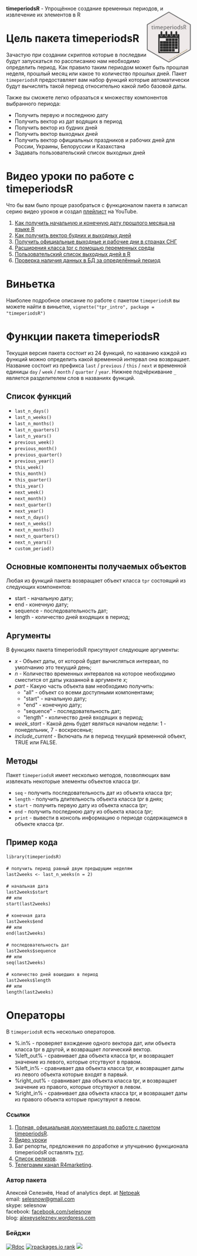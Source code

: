 **timeperiodsR** - Упрощённое создание временных периодов, и извлечение их элементов в R <a href='https://selesnow.github.io/timeperiodsR/'><img src='https://raw.githubusercontent.com/selesnow/timeperiodsR/master/inst/timeperiodsR_logo.png' align="right" height="139" /></a>

# Цель пакета timeperiodsR
Зачастую при создании скриптов которые в последвии будут запускаться по рассписанию нам необходимо определить период. Как правило таким периодом может быть прошлая неделя, прошлый месяц или какое то количество прошлых дней. Пакет `timeperiodsR` предоставляет вам набор функций которые автоматически будут вычислять такой период относительно какой либо базовой даты.

Также вы сможете легко образаться к множеству компонентов выбранного периода:
* Получить первую и последнюю дату
* Получить вектор из дат водящих в период
* Получить вектор из будних дней
* Получить вектор выходных дней
* Получить вектор официальных праздников и рабочих дней для России, Украины, Белоруссии и Казахстана
* Задавать пользовательский список выходных дней

# Видео уроки по работе с timeperiodsR
Что бы вам было проще разобраться с функционалом пакета я записал серию видео уроков и создал [плейлист](https://www.youtube.com/playlist?list=PLD2LDq8edf4qed2KVKfXmKdh0OQcdj9gw) на YouTube.

1. [Как получить начальную и конечную дату прошлого месяца на языке R](https://youtu.be/NgfWELbM6Fk)
2. [Как получить вектор будних и выходных дней](https://youtu.be/jwJA-fgQwoQ)
3. [Получить официальные выходные и рабочие дни в странах СНГ](https://youtu.be/meYb5LRV3k8)
4. [Расширения класса tpr с помощью переменных среды](https://youtu.be/W-rUYf3AHqA)
5. [Пользовательский список выходных дней в R](https://youtu.be/c_WQmN6yBl0)
6. [Проверка наличия данных в БД за определённый период](https://youtu.be/UMQ_S5w-T9c)

# Виньетка
Наиболее подробное описание по работе с пакетом `timeperiodsR` вы можете найти в виньетке, `vignette("tpr_intro", package = "timeperiodsR")`

# Функции пакета timeperiodsR
Текущая версия пакета состоит из 24 функций, по названию каждой из функций можно определить какой временной интервал она возвращает.
Название состоит из префикса `last` / `previous` / `this` / `next` и временной единицы `day` / `week` / `month` / `quarter` / `year`. Нижнее подчёркивание `_` является разделителем слов в названиях функций. 

## Список функций
* `last_n_days()`
* `last_n_weeks()`
* `last_n_months()`
* `last_n_quarters()`
* `last_n_years()`
* `previous_week()`
* `previous_month()`
* `previous_quarter()`
* `previous_year()`
* `this_week()`
* `this_month()`
* `this_quarter()`
* `this_year()`
* `next_week()`
* `next_month()`
* `next_quarter()`
* `next_year()`
* `next_n_days()`
* `next_n_weeks()`
* `next_n_months()`
* `next_n_quarters()`
* `next_n_years()`
* `custom_period()`

## Основные компоненты получаемых объектов
Любая из функций пакета возвращает объект класса `tpr` состоящий из следующих компонентов:
* start - начальную дату;
* end - конечную дату;
* sequence - последовательность дат;
* length - количество дней входящих в период;

## Аргументы
В функциях пакета timeperiodsR присутвуют следующие аргументы:
* *x* - Объект даты, от которой будет вычисляться интервал, по умолчанию это текущий день;
* *n* - Количество временных интервалов на которое необходимо сместится от даты указанной в аргументе *x*;
* *part* - Какую часть объекта вам необходимо получить:
    * "all" - объект со всеми доступными компонентами;
    * "start" - начальную дату;
    * "end" - конечную дату;
    * "sequence" - последовательность дат;
    * "length" - количество дней входящих в период;
* *week_start* - Какой день будет являться началом недели: 1 - понедельник, 7 - воскресенье;
* *include_current* - Включать ли в период текущий временной объект, TRUE или FALSE.

## Методы
Пакет `timeperiodsR` имеет несколько методов, позволяющих вам извлекать некоторые элементы объектов класса *tpr*.

* `seq` - получить последовательность дат из объекта класса *tpr*;
* `length` - получить длительность объекта класса *tpr* в днях;
* `start` - получить первую дату из объекта класса *tpr*;
* `end` - получить последнюю дату из объекта класса *tpr*;
* `print` - вывести в консоль информацию о периоде содержащемся в объекте класса *tpr*.

## Пример кода
```
library(timeperiodsR)

# получить период равный двум предыдущим неделям
last2weeks <- last_n_weeks(n = 2)

# начальная дата
last2weeks$start
## или
start(last2weeks)

# конечная дата
last2weeks$end
## или
end(last2weeks)

# последовательность дат
last2weeks$sequence
## или
seq(last2weeks)

# количество дней вошедших в период
last2weeks$length
## или
length(last2weeks)
```

# Операторы
В `timeperiodsR` есть несколько операторов.

* %.in% - проверяет вхождение одного вектора дат, или объекта класса tpr в другой, и возвращает логический вектор.
* %left_out% - сравнивает два объекта класса tpr, и возвращает значение из левого, которые отсутвуют в правом.
* %left_in% - сравнивает два объекта класса tpr, и возвращает даты из левого объекта которые входят в парвый.
* %right_out% - сравнивает два объекта класса tpr, и возвращает значение из правого, которые отсутвуют в левом.
* %right_in% - сравнивает два объекта класса tpr, и возвращает даты из правого объекта которые присутвуют в левом.

### Ссылки
1. [Полная, официальная документация по работе с пакетом timeperiodsR](https://selesnow.github.io/timeperiodsR/).
2. [Видео уроки](https://www.youtube.com/playlist?list=PLD2LDq8edf4qed2KVKfXmKdh0OQcdj9gw)
3. Баг репорты, предложения по доработке и улучшению функционала timeperiodsR оставлять [тут](https://github.com/selesnow/timeperiodsR/issues). 
4. [Список релизов](https://github.com/selesnow/timeperiodsR/releases).
5. [Телеграмм канал R4marketing](https://t.me/R4marketing).

### Автор пакета
Алексей Селезнёв, Head of analytics dept. at [Netpeak](https://netpeak.co.uk/)
<Br>email: selesnow@gmail.com
<Br>skype: selesnow
<Br>facebook: [facebook.com/selesnow](https://www.facebook.com/selesnow)
<Br>blog: [alexeyseleznev.wordpress.com](https://alexeyseleznev.wordpress.com/)

### Бейджи
[![Rdoc](http://www.rdocumentation.org/badges/version/timeperiodsR)](https://www.rdocumentation.org/packages/timeperiodsR)
[![rpackages.io rank](http://www.rpackages.io/badge/timeperiodsR.svg)](http://www.rpackages.io/package/timeperiodsR)
[![](https://cranlogs.r-pkg.org/badges/timeperiodsR)](https://cran.r-project.org/package=timeperiodsR)
